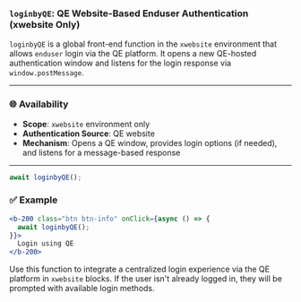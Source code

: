 ### `loginbyQE`: QE Website-Based Enduser Authentication (xwebsite Only)

`loginbyQE` is a global front-end function in the `xwebsite` environment that allows `enduser` login via the QE platform. It opens a new QE-hosted authentication window and listens for the login response via `window.postMessage`.

---

### 🌐 Availability

- **Scope**: `xwebsite` environment only  
- **Authentication Source**: QE website  
- **Mechanism**: Opens a QE window, provides login options (if needed), and listens for a message-based response

---

```jsx
await loginbyQE();
```

### ✅ Example

```jsx
<b-200 class="btn btn-info" onClick={async () => {
  await loginbyQE();
}}>
  Login using QE
</b-200>
```

Use this function to integrate a centralized login experience via the QE platform in `xwebsite` blocks. If the user isn't already logged in, they will be prompted with available login methods.
